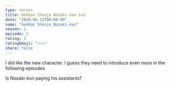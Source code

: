 ```yaml
---
type: series
title: Gekkan Shoujo Nozaki-kun 1x2
date: "2020-05-31T00:00:00"
name: "Gekkan Shoujo Nozaki-kun"
season: 1
episode: 2
rating: 3
ratingEmoji: "⭐️⭐️⭐️"
share: false
---
```


I did like the new character. I guess they need to introduce even more in the following episodes.

Is Nozaki-kun paying his assistants?
